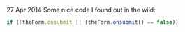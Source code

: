 27 Apr 2014
Some nice code I found out in the wild:

``` javascript
if (!theForm.onsubmit || (theForm.onsubmit() == false))
```
